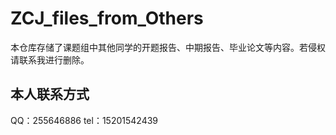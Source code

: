 # ZCJ_files_from_Others
本仓库存储了课题组中其他同学的开题报告、中期报告、毕业论文等内容。若侵权请联系我进行删除。

## 本人联系方式
QQ：255646886  tel：15201542439
